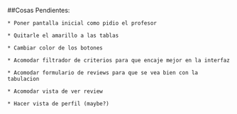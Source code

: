 ##Cosas Pendientes:	

	* Poner pantalla inicial como pidio el profesor

	* Quitarle el amarillo a las tablas

	* Cambiar color de los botones

	* Acomodar filtrador de criterios para que encaje mejor en la interfaz

	* Acomodar formulario de reviews para que se vea bien con la tabulacion

	* Acomodar vista de ver review

	* Hacer vista de perfil (maybe?)
